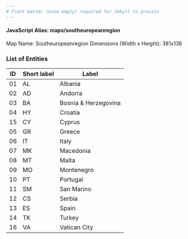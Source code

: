 ```yaml
---
# Front matter (even empty) required for Jekyll to process
---
```


#### JavaScript Alias: maps/southeuropeanregion

Map Name: Southeuropeanregion
Dimensions (Width x Height): 381x136





### List of Entities

ID | Short label | Label
---|---|---|
01|AL|Albania
02|AD|Andorra
03|BA|Bosnia & Herzegovina
04|HY|Croatia
15|CY|Cyprus
05|GR|Greece
06|IT|Italy
07|MK|Macedonia
08|MT|Malta
09|MO|Montenegro
10|PT|Portugal
11|SM|San Marino
12|CS|Serbia
13|ES|Spain
14|TK|Turkey
16|VA|Vatican City

